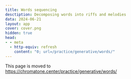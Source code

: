 ```yaml
---
title: Words sequencing
desctiption: Decomposing words into riffs and melodies
data: 2024-06-21
layout: app
cover: cover.png
hidden: true
head:
- - meta
  - http-equiv: refresh
    content: "0; url=/practice/generative/words/"
---
```


This page is moved to https://chromatone.center/practice/generative/words/